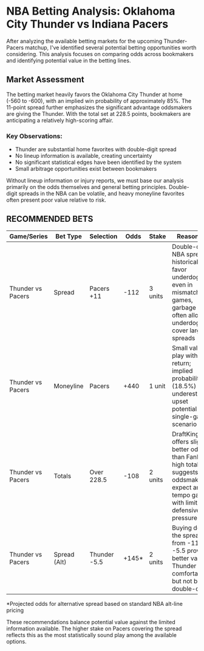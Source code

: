 # NBA Betting Analysis: Oklahoma City Thunder vs Indiana Pacers

After analyzing the available betting markets for the upcoming Thunder-Pacers matchup, I've identified several potential betting opportunities worth considering. This analysis focuses on comparing odds across bookmakers and identifying potential value in the betting lines.

## Market Assessment

The betting market heavily favors the Oklahoma City Thunder at home (-560 to -600), with an implied win probability of approximately 85%. The 11-point spread further emphasizes the significant advantage oddsmakers are giving the Thunder. With the total set at 228.5 points, bookmakers are anticipating a relatively high-scoring affair.

### Key Observations:
- Thunder are substantial home favorites with double-digit spread
- No lineup information is available, creating uncertainty
- No significant statistical edges have been identified by the system
- Small arbitrage opportunities exist between bookmakers

Without lineup information or injury reports, we must base our analysis primarily on the odds themselves and general betting principles. Double-digit spreads in the NBA can be volatile, and heavy moneyline favorites often present poor value relative to risk.

## RECOMMENDED BETS

| Game/Series | Bet Type | Selection | Odds | Stake | Reasoning |
|-------------|----------|-----------|------|-------|-----------|
| Thunder vs Pacers | Spread | Pacers +11 | -112 | 3 units | Double-digit NBA spreads historically favor underdogs; even in mismatched games, garbage time often allows underdogs to cover large spreads |
| Thunder vs Pacers | Moneyline | Pacers | +440 | 1 unit | Small value play with 4.4x return; implied probability (18.5%) may underestimate upset potential in a single-game scenario |
| Thunder vs Pacers | Totals | Over 228.5 | -108 | 2 units | DraftKings offers slightly better odds than FanDuel; high total suggests oddsmakers expect an up-tempo game with limited defensive pressure |
| Thunder vs Pacers | Spread (Alt) | Thunder -5.5 | +145* | 2 units | Buying down the spread from -11 to -5.5 provides better value if Thunder win comfortably but not by double-digits |

*Projected odds for alternative spread based on standard NBA alt-line pricing

These recommendations balance potential value against the limited information available. The higher stake on Pacers covering the spread reflects this as the most statistically sound play among the available options.